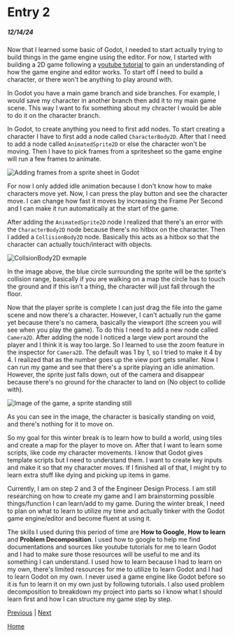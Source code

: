 # Entry 2
##### 12/14/24

Now that I learned some basic of Godot, I needed to start actually trying to build things in the game engine using the editor. For now, I started with building a 2D game following a [youtube tutorial](https://www.youtube.com/watch?v=LOhfqjmasi0) to gain an understanding of how the game engine and editor works. To start off I need to build a character, or there won't be anything to play around with.

In Godot you have a main game branch and side branches. For example, I would save my character in another branch then add it to my main game scene. This way I want to fix something about my chracter I would be able to do it on the character branch.

In Godot, to create anything you need to first add nodes. To start creating a character I have to first add a node called `CharacterBody2D`. After that I need to add a node called `AnimatedSprite2D` or else the character won't be moving. Then I have to pick frames from a spritesheet so the game engine will run a few frames to animate.

![Adding frames from a sprite sheet in Godot](https://media.discordapp.net/attachments/692388669834788955/1317919921275146381/image.png?ex=67607013&is=675f1e93&hm=043132e71c21ba24e823ce43da2d9cf46e18182455fe883be8ec4e6b01b28665&=&format=webp&quality=lossless&width=1415&height=701)

For now I only added idle animation because I don't know how to make characters move yet. Now, I can press the play button and see the character move. I can change how fast it moves by increasing the Frame Per Second and I can make it run automatically at the start of the game.

After adding the `AnimatedSprite2D` node I realized that there's an error with the `CharacterBody2D` node because there's no hitbox on the character. Then I added a `CollisionBody2D` node. Basically this acts as a hitbox so that the character can actually touch/interact with objects.

![CollsionBody2D exmaple](https://media.discordapp.net/attachments/692388669834788955/1310075490718978068/godot-collisionshape2D.png?ex=67603ea1&is=675eed21&hm=abf30c8e8dd6e43052a73a235fef5497f297083fec61d349dffa1ec64987adc8&=&format=webp&quality=lossless&width=1343&height=701)

In the image above, the blue circle surrounding the sprite will be the sprite's collision range, basically if you are walking on a map the circle has to touch the ground and if this isn't a thing, the character will just fall through the floor.

Now that the player sprite is complete I can just drag the file into the game scene and now there's a character. However, I can't actually run the game yet because there's no camera, basically the viewport (the screen you will see when you play the game). To do this I need to add a new node called `Camera2D`. After adding the node I noticed a large view port around the player and I think it is way too large. So I learned to use the zoom feature in the inspector for `Camera2D`. The default was 1 by 1, so I tried to make it 4 by 4. I realized that as the number goes up the view port gets smaller. Now I can run my game and see that there's a sprite playing an idle animation. However, the sprite just falls down, out of the camera and disappear because there's no ground for the character to land on (No object to collide with).

![Image of the game, a sprite standing still](https://media.discordapp.net/attachments/692388669834788955/1318005073653137479/image.png?ex=6760bf60&is=675f6de0&hm=78cf9c22cbf3c854596c9ca2f6b3ce30eeab5cf991201e410ab7b320981bc2ed&=&format=webp&quality=lossless&width=1288&height=701)

As you can see in the image, the character is basically standing on void, and there's nothing for it to move on.

So my goal for this winter break is to learn how to build a world, using tiles and create a map for the player to move on. After that I want to learn some scripts, like code my character movements. I know that Godot gives template scripts but I need to understand them. I want to create key inputs and make it so that my character moves. If I finished all of that, I might try to learn extra stuff like dying and picking up items in game.

Currently, I am on step 2 and 3 of the Engineer Design Process. I am still researching on how to create my game and I am brainstorming possible things/function I can learn/add to my game. During the winter break, I need to plan on what to learn to utilize my time and actually tinker with the Godot game engine/editor and become fluent at using it.

The skills I used during this period of time are **How to Google**, **How to learn** and **Problem Decomposition**. I used how to google to help me find documentations and sources like youtube tutorials for me to learn Godot and I had to make sure those resources will be useful to me and its something I can understand. I used how to learn because I had to learn on my own, there's limited resources for me to utilize to learn Godot and I had to learn Godot on my own. I never used a game engine like Godot before so it is fun to learn it on my own just by following tutorials. I also used problem decomposition to breakdown my project into parts so I know what I should learn first and how I can structure my game step by step. 

[Previous](entry01.md) | [Next](entry03.md)

[Home](../README.md)